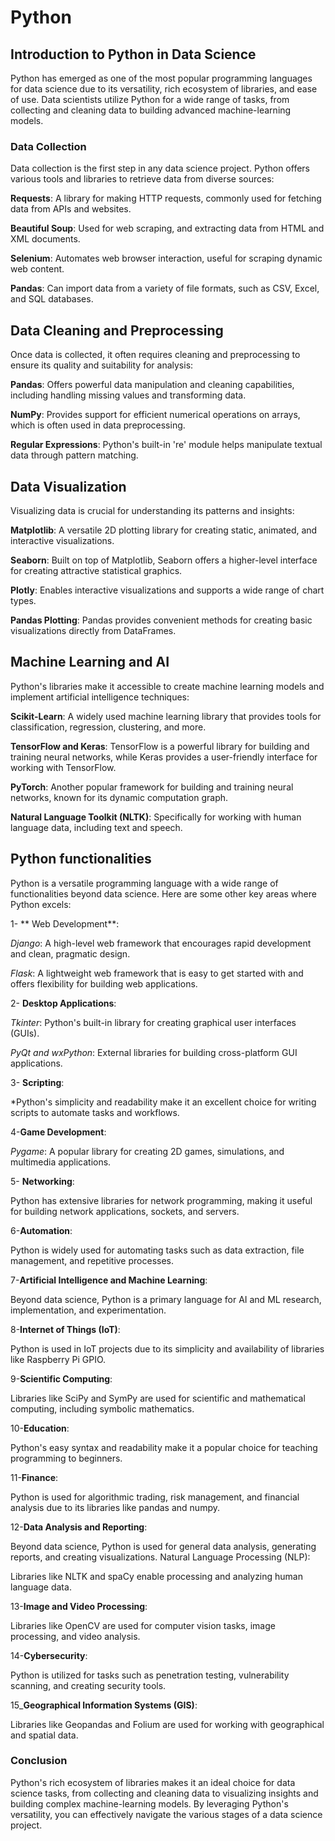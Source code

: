 # Python

## Introduction to Python in Data Science
Python has emerged as one of the most popular programming languages for data science due to its versatility, rich ecosystem of libraries, and ease of use. Data scientists utilize Python for a wide range of tasks, from collecting and cleaning data to building advanced machine-learning models.

### Data Collection

Data collection is the first step in any data science project. Python offers various tools and libraries to retrieve data from diverse sources:

**Requests**: A library for making HTTP requests, commonly used for fetching data from APIs and websites.

**Beautiful Soup**: Used for web scraping, and extracting data from HTML and XML documents.

**Selenium**: Automates web browser interaction, useful for scraping dynamic web content.

**Pandas**: Can import data from a variety of file formats, such as CSV, Excel, and SQL databases.


## Data Cleaning and Preprocessing
Once data is collected, it often requires cleaning and preprocessing to ensure its quality and suitability for analysis:

**Pandas**: Offers powerful data manipulation and cleaning capabilities, including handling missing values and transforming data.

**NumPy**: Provides support for efficient numerical operations on arrays, which is often used in data preprocessing.

**Regular Expressions**: Python's built-in 're' module helps manipulate textual data through pattern matching.


## Data Visualization
Visualizing data is crucial for understanding its patterns and insights:

**Matplotlib**: A versatile 2D plotting library for creating static, animated, and interactive visualizations.

**Seaborn**: Built on top of Matplotlib, Seaborn offers a higher-level interface for creating attractive statistical graphics.

**Plotly**: Enables interactive visualizations and supports a wide range of chart types.

**Pandas Plotting**: Pandas provides convenient methods for creating basic visualizations directly from DataFrames.


## Machine Learning and AI
Python's libraries make it accessible to create machine learning models and implement artificial intelligence techniques:

**Scikit-Learn**: A widely used machine learning library that provides tools for classification, regression, clustering, and more.

**TensorFlow and Keras**: TensorFlow is a powerful library for building and training neural networks, while Keras provides a user-friendly interface for working with TensorFlow.

**PyTorch**: Another popular framework for building and training neural networks, known for its dynamic computation graph.

**Natural Language Toolkit (NLTK)**: Specifically for working with human language data, including text and speech.

## Python functionalities

Python is a versatile programming language with a wide range of functionalities beyond data science. Here are some other key areas where Python excels:

1- ** Web Development**:

*Django*: A high-level web framework that encourages rapid development and clean, pragmatic design.

*Flask*: A lightweight web framework that is easy to get started with and offers flexibility for building web applications.

2- **Desktop Applications**:

*Tkinter*: Python's built-in library for creating graphical user interfaces (GUIs).

*PyQt and wxPython*: External libraries for building cross-platform GUI applications.

3- **Scripting**:

*Python's simplicity and readability make it an excellent choice for writing scripts to automate tasks and workflows.

4-**Game Development**:

*Pygame*: A popular library for creating 2D games, simulations, and multimedia applications.

5- **Networking**:

Python has extensive libraries for network programming, making it useful for building network applications, sockets, and servers.

6-**Automation**:

Python is widely used for automating tasks such as data extraction, file management, and repetitive processes.

7-**Artificial Intelligence and Machine Learning**:

Beyond data science, Python is a primary language for AI and ML research, implementation, and experimentation.

8-**Internet of Things (IoT)**:

Python is used in IoT projects due to its simplicity and availability of libraries like Raspberry Pi GPIO.

9-**Scientific Computing**:

Libraries like SciPy and SymPy are used for scientific and mathematical computing, including symbolic mathematics.

10-**Education**:

Python's easy syntax and readability make it a popular choice for teaching programming to beginners.

11-**Finance**:

Python is used for algorithmic trading, risk management, and financial analysis due to its libraries like pandas and numpy.

12-**Data Analysis and Reporting**:

Beyond data science, Python is used for general data analysis, generating reports, and creating visualizations.
Natural Language Processing (NLP):

Libraries like NLTK and spaCy enable processing and analyzing human language data.

13-**Image and Video Processing**:

Libraries like OpenCV are used for computer vision tasks, image processing, and video analysis.

14-**Cybersecurity**:

Python is utilized for tasks such as penetration testing, vulnerability scanning, and creating security tools.

15_**Geographical Information Systems (GIS)**:

Libraries like Geopandas and Folium are used for working with geographical and spatial data.

### Conclusion
Python's rich ecosystem of libraries makes it an ideal choice for data science tasks, from collecting and cleaning data to visualizing insights and building complex machine-learning models. By leveraging Python's versatility, you can effectively navigate the various stages of a data science project.



